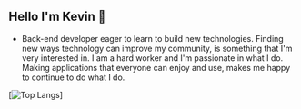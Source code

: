 
## Hello I'm Kevin 👋

- Back-end developer eager to learn to build new technologies. Finding new ways technology can improve my community, is something that I'm very interested in. I am a hard worker and I'm passionate in what I do. Making applications that everyone can enjoy and use, makes me happy to continue to do what I do.


[![Top Langs](https://github-readme-stats.vercel.app/api/top-langs/?username=kevxo&layout=compact)]


